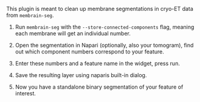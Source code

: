 This plugin is meant to clean up membrane segmentations in cryo-ET data from `membrain-seg`.

1. Run `membrain-seg` with the `--store-connected-components` flag, meaning each membrane will get an individual number.

2. Open the segmentation in Napari (optionally, also your tomogram), find out which component numbers correspond to your feature.

3. Enter these numbers and a feature name in the widget, press run. 

4. Save the resulting layer using naparis built-in dialog. 

5. Now you have a standalone binary segmentation of your feature of interest. 